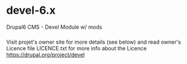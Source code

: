 devel-6.x
=========

Drupal6 CMS - Devel Module w/ mods

###


Visit projet's owner site for more details (see below) and read owner's Licence file LICENCE.txt for more info about the Licence
https://drupal.org/project/devel



